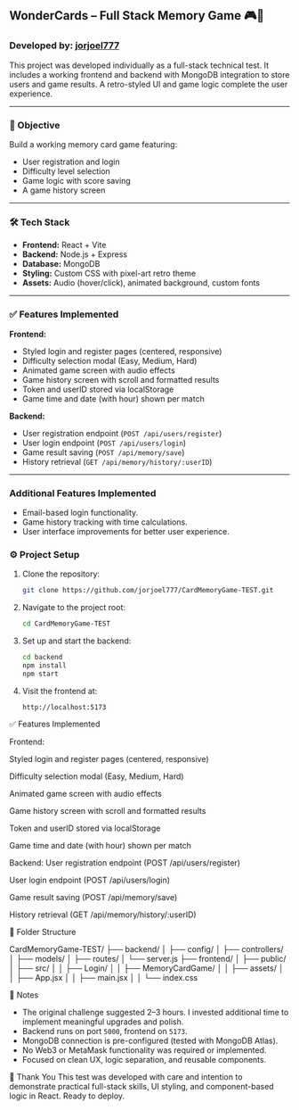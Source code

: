 ## WonderCards – Full Stack Memory Game 🎮🚀

### Developed by: [jorjoel777](https://github.com/jorjoel777)

This project was developed individually as a full-stack technical test. It includes a working frontend and backend with MongoDB integration to store users and game results. A retro-styled UI and game logic complete the user experience.

---

### 🧠 Objective

Build a working memory card game featuring:
- User registration and login
- Difficulty level selection
- Game logic with score saving
- A game history screen

---

### 🛠️ Tech Stack

- **Frontend:** React + Vite
- **Backend:** Node.js + Express
- **Database:** MongoDB
- **Styling:** Custom CSS with pixel-art retro theme
- **Assets:** Audio (hover/click), animated background, custom fonts

---
### ✅ Features Implemented

**Frontend:**
- Styled login and register pages (centered, responsive)
- Difficulty selection modal (Easy, Medium, Hard)
- Animated game screen with audio effects
- Game history screen with scroll and formatted results
- Token and userID stored via localStorage
- Game time and date (with hour) shown per match

**Backend:**
- User registration endpoint (`POST /api/users/register`)
- User login endpoint (`POST /api/users/login`)
- Game result saving (`POST /api/memory/save`)
- History retrieval (`GET /api/memory/history/:userID`)

---
### Additional Features Implemented

- Email-based login functionality.
- Game history tracking with time calculations.
- User interface improvements for better user experience.​

 
### ⚙️ Project Setup

1. Clone the repository:
   ```bash
   git clone https://github.com/jorjoel777/CardMemoryGame-TEST.git


2. Navigate to the project root:
   ```bash
   cd CardMemoryGame-TEST

3. Set up and start the backend:
   ```bash
   cd backend
   npm install
   npm start

5. Visit the frontend at:
   ```bash
   http://localhost:5173

✅ Features Implemented

Frontend:

 Styled login and register pages (centered, responsive)

 Difficulty selection modal (Easy, Medium, Hard)

 Animated game screen with audio effects

 Game history screen with scroll and formatted results

 Token and userID stored via localStorage

 Game time and date (with hour) shown per match

Backend:
 User registration endpoint (POST /api/users/register)

 User login endpoint (POST /api/users/login)

 Game result saving (POST /api/memory/save)

 History retrieval (GET /api/memory/history/:userID)

📁 Folder Structure

CardMemoryGame-TEST/
├── backend/
│   ├── config/
│   ├── controllers/
│   ├── models/
│   ├── routes/
│   └── server.js
├── frontend/
│   ├── public/
│   ├── src/
│   │   ├── Login/
│   │   ├── MemoryCardGame/
│   │   ├── assets/
│   │   ├── App.jsx
│   │   ├── main.jsx
│   │   └── index.css

📌 Notes

- The original challenge suggested 2–3 hours. I invested additional time to implement meaningful upgrades and polish.
- Backend runs on port `5000`, frontend on `5173`.
- MongoDB connection is pre-configured (tested with MongoDB Atlas).
- No Web3 or MetaMask functionality was required or implemented.
- Focused on clean UX, logic separation, and reusable components.

🙌 Thank You
This test was developed with care and intention to demonstrate practical full-stack skills, UI styling, and component-based logic in React.
Ready to deploy.



